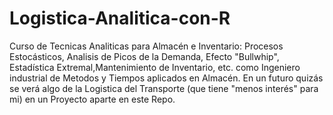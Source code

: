 # Logistica-Analitica-con-R
Curso de Tecnicas Analiticas para Almacén e Inventario: Procesos Estocásticos, Analisis de Picos de la Demanda, Efecto "Bullwhip", Estadística Extremal,Mantenimiento de Inventario, etc.
como Ingeniero industrial de Metodos y Tiempos aplicados en  Almacén.
En un futuro quizás se verá algo de la Logistica del Transporte (que tiene "menos interés" para mi) en un Proyecto aparte en este Repo.
